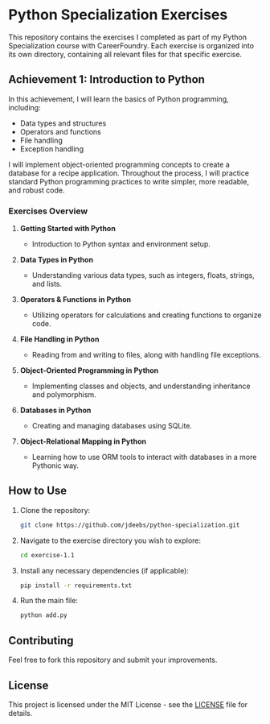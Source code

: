 # Python Specialization Exercises

This repository contains the exercises I completed as part of my Python Specialization course with CareerFoundry. Each exercise is organized into its own directory, containing all relevant files for that specific exercise.

## Achievement 1: Introduction to Python

In this achievement, I will learn the basics of Python programming, including:

- Data types and structures
- Operators and functions
- File handling
- Exception handling

I will implement object-oriented programming concepts to create a database for a recipe application. Throughout the process, I will practice standard Python programming practices to write simpler, more readable, and robust code.

### Exercises Overview

1. **Getting Started with Python**
   - Introduction to Python syntax and environment setup.
   
2. **Data Types in Python**
   - Understanding various data types, such as integers, floats, strings, and lists.
   
3. **Operators & Functions in Python**
   - Utilizing operators for calculations and creating functions to organize code.
   
4. **File Handling in Python**
   - Reading from and writing to files, along with handling file exceptions.
   
5. **Object-Oriented Programming in Python**
   - Implementing classes and objects, and understanding inheritance and polymorphism.
   
6. **Databases in Python**
   - Creating and managing databases using SQLite.
   
7. **Object-Relational Mapping in Python**
   - Learning how to use ORM tools to interact with databases in a more Pythonic way.

## How to Use

1. Clone the repository:
   ```bash
   git clone https://github.com/jdeebs/python-specialization.git
   ```

2. Navigate to the exercise directory you wish to explore:
   ```bash
   cd exercise-1.1
   ```

3. Install any necessary dependencies (if applicable):
   ```bash
   pip install -r requirements.txt
   ```

4. Run the main file:
   ```bash
   python add.py
   ```

## Contributing

Feel free to fork this repository and submit your improvements. 

## License

This project is licensed under the MIT License - see the [LICENSE](LICENSE) file for details.